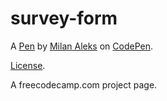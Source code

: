 # survey-form

A [Pen](https://codepen.io/SniffingTiger/pen/XWbqrJj) by [Milan Aleks](https://codepen.io/SniffingTiger) on [CodePen](https://codepen.io).

[License](https://codepen.io/SniffingTiger/pen/XWbqrJj/license).

A freecodecamp.com project page.